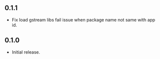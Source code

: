 ## 0.1.1

* Fix load gstream libs fail issue when package name not same with app id.

## 0.1.0

* Initial release.
